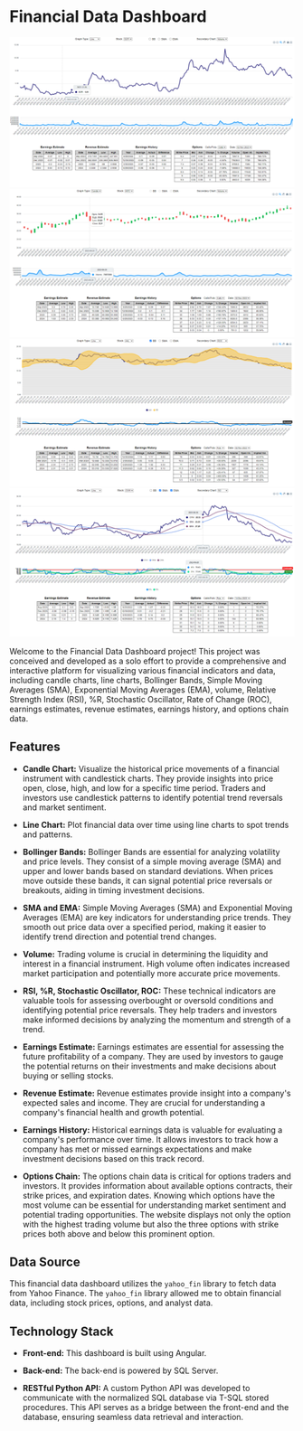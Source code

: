 # Financial Data Dashboard

![Dashboard Screenshot](/images/sofi-basic.png)
![Dashboard Screenshot](/images/intc-candle.png)
![Dashboard Screenshot](/images/aal-indicators.png)
![Dashboard Screenshot](/images/cwh-indicators.png)

Welcome to the Financial Data Dashboard project! This project was conceived and developed as a solo effort to provide a comprehensive and interactive platform for visualizing various financial indicators and data, including candle charts, line charts, Bollinger Bands, Simple Moving Averages (SMA), Exponential Moving Averages (EMA), volume, Relative Strength Index (RSI), %R, Stochastic Oscillator, Rate of Change (ROC), earnings estimates, revenue estimates, earnings history, and options chain data.

## Features

- **Candle Chart:** Visualize the historical price movements of a financial instrument with candlestick charts. They provide insights into price open, close, high, and low for a specific time period. Traders and investors use candlestick patterns to identify potential trend reversals and market sentiment.

- **Line Chart:** Plot financial data over time using line charts to spot trends and patterns.

- **Bollinger Bands:** Bollinger Bands are essential for analyzing volatility and price levels. They consist of a simple moving average (SMA) and upper and lower bands based on standard deviations. When prices move outside these bands, it can signal potential price reversals or breakouts, aiding in timing investment decisions.

- **SMA and EMA:** Simple Moving Averages (SMA) and Exponential Moving Averages (EMA) are key indicators for understanding price trends. They smooth out price data over a specified period, making it easier to identify trend direction and potential trend changes.

- **Volume:** Trading volume is crucial in determining the liquidity and interest in a financial instrument. High volume often indicates increased market participation and potentially more accurate price movements.

- **RSI, %R, Stochastic Oscillator, ROC:** These technical indicators are valuable tools for assessing overbought or oversold conditions and identifying potential price reversals. They help traders and investors make informed decisions by analyzing the momentum and strength of a trend.

- **Earnings Estimate:** Earnings estimates are essential for assessing the future profitability of a company. They are used by investors to gauge the potential returns on their investments and make decisions about buying or selling stocks.

- **Revenue Estimate:** Revenue estimates provide insight into a company's expected sales and income. They are crucial for understanding a company's financial health and growth potential.

- **Earnings History:** Historical earnings data is valuable for evaluating a company's performance over time. It allows investors to track how a company has met or missed earnings expectations and make investment decisions based on this track record.

- **Options Chain:** The options chain data is critical for options traders and investors. It provides information about available options contracts, their strike prices, and expiration dates. Knowing which options have the most volume can be essential for understanding market sentiment and potential trading opportunities. The website displays not only the option with the highest trading volume but also the three options with strike prices both above and below this prominent option.

## Data Source

This financial data dashboard utilizes the `yahoo_fin` library to fetch data from Yahoo Finance. The `yahoo_fin` library allowed me to obtain financial data, including stock prices, options, and analyst data.

## Technology Stack

- **Front-end:** This dashboard is built using Angular.

- **Back-end:** The back-end is powered by SQL Server.

- **RESTful Python API:** A custom Python API was developed to communicate with the normalized SQL database via T-SQL stored procedures. This API serves as a bridge between the front-end and the database, ensuring seamless data retrieval and interaction.
